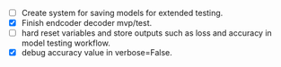 - [ ] Create system for saving models for extended testing.
- [x] Finish endcoder decoder mvp/test.
- [ ] hard reset variables and store outputs such as loss and accuracy in model testing workflow.
- [x] debug accuracy value in verbose=False.